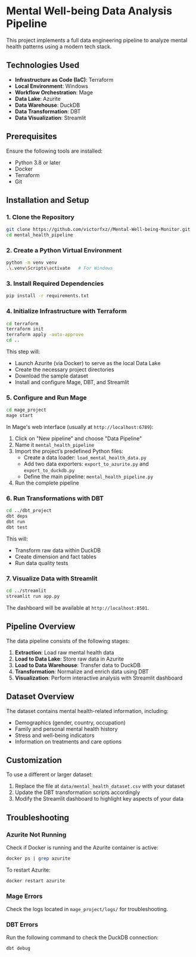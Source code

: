 # Mental Well-being Data Analysis Pipeline

This project implements a full data engineering pipeline to analyze mental health patterns using a modern tech stack.

## Technologies Used

- **Infrastructure as Code (IaC)**: Terraform  
- **Local Environment**: Windows  
- **Workflow Orchestration**: Mage  
- **Data Lake**: Azurite  
- **Data Warehouse**: DuckDB  
- **Data Transformation**: DBT  
- **Data Visualization**: Streamlit  

## Prerequisites

Ensure the following tools are installed:

- Python 3.8 or later  
- Docker  
- Terraform  
- Git  

## Installation and Setup

### 1. Clone the Repository

```bash
git clone https://github.com/victorfxz//Mental-Well-being-Monitor.git
cd mental_health_pipeline
```

### 2. Create a Python Virtual Environment

```bash
python -m venv venv
.\.venv\Scripts\activate   # For Windows
```

### 3. Install Required Dependencies

```bash
pip install -r requirements.txt
```

### 4. Initialize Infrastructure with Terraform

```bash
cd terraform
terraform init
terraform apply -auto-approve
cd ..
```

This step will:
- Launch Azurite (via Docker) to serve as the local Data Lake  
- Create the necessary project directories  
- Download the sample dataset  
- Install and configure Mage, DBT, and Streamlit  

### 5. Configure and Run Mage

```bash
cd mage_project
mage start
```

In Mage's web interface (usually at `http://localhost:6789`):

1. Click on "New pipeline" and choose "Data Pipeline"  
2. Name it `mental_health_pipeline`  
3. Import the project’s predefined Python files:
   - Create a data loader: `load_mental_health_data.py`
   - Add two data exporters: `export_to_azurite.py` and `export_to_duckdb.py`
   - Define the main pipeline: `mental_health_pipeline.py`  
4. Run the complete pipeline  

### 6. Run Transformations with DBT

```bash
cd ../dbt_project
dbt deps
dbt run
dbt test
```

This will:
- Transform raw data within DuckDB  
- Create dimension and fact tables  
- Run data quality tests  

### 7. Visualize Data with Streamlit

```bash
cd ../streamlit
streamlit run app.py
```

The dashboard will be available at `http://localhost:8501`.

## Pipeline Overview

The data pipeline consists of the following stages:

1. **Extraction**: Load raw mental health data  
2. **Load to Data Lake**: Store raw data in Azurite  
3. **Load to Data Warehouse**: Transfer data to DuckDB  
4. **Transformation**: Normalize and enrich data using DBT  
5. **Visualization**: Perform interactive analysis with Streamlit dashboard  

## Dataset Overview

The dataset contains mental health-related information, including:

- Demographics (gender, country, occupation)  
- Family and personal mental health history  
- Stress and well-being indicators  
- Information on treatments and care options  

## Customization

To use a different or larger dataset:

1. Replace the file at `data/mental_health_dataset.csv` with your dataset  
2. Update the DBT transformation scripts accordingly  
3. Modify the Streamlit dashboard to highlight key aspects of your data  

## Troubleshooting

### Azurite Not Running

Check if Docker is running and the Azurite container is active:

```bash
docker ps | grep azurite
```

To restart Azurite:

```bash
docker restart azurite
```

### Mage Errors

Check the logs located in `mage_project/logs/` for troubleshooting.

### DBT Errors

Run the following command to check the DuckDB connection:

```bash
dbt debug
```
